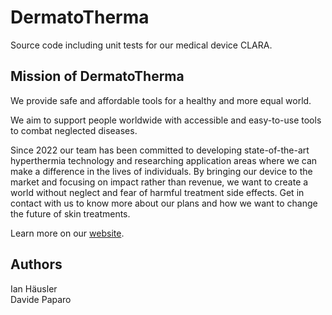 # **DermatoTherma**
Source code including unit tests for our medical device CLARA.

## **Mission of DermatoTherma**
We provide safe and affordable tools for a healthy and more equal world.

We aim to support people worldwide with accessible and easy-to-use tools to combat neglected diseases.

Since 2022 our team has been committed to developing state-of-the-art hyperthermia technology and researching application areas where we can make a difference in the lives of individuals. By bringing our device to the market and focusing on impact rather than revenue, we want to create a world without neglect and fear of harmful treatment side effects. Get in contact with us to know more about our plans and how we want to change the future of skin treatments.

Learn more on our [website](https://www.dermatotherma.com/).

## **Authors**
Ian Häusler  
Davide Paparo
